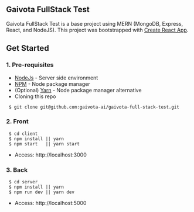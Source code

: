 ## Gaivota FullStack Test

Gaivota FullStack Test is a base project using MERN (MongoDB, Express, React, and NodeJS).
This project was bootstrapped with [Create React App](https://github.com/facebook/create-react-app).

## Get Started

### 1. Pre-requisites

- [NodeJs](https://nodejs.org/en/) - Server side environment
- [NPM](https://npmjs.org/) - Node package manager
- (Optional) [Yarn](https://yarnpkg.com/lang/en/) - Node package manager alternative
- Cloning this repo
```
 $ git clone git@github.com:gaivota-ai/gaivota-full-stack-test.git
```

### 2. Front

```
 $ cd client
 $ npm install || yarn
 $ npm start   || yarn start
```

- Access: http://localhost:3000

### 3. Back

```
 $ cd server
 $ npm install || yarn
 $ npm run dev || yarn dev
```

- Access: http://localhost:5000